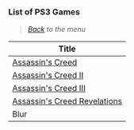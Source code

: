 ### List of PS3 Games


> *[Back](../games.md) to the menu*

| Title |
| --- |
| [Assassin's Creed](https://fr.m.wikipedia.org/wiki/Assassin%27s_Creed_(jeu_vid%C3%A9o)) |
| [Assassin's Creed II](https://fr.m.wikipedia.org/wiki/Assassin%27s_Creed_II) |
| [Assassin's Creed III](https://fr.m.wikipedia.org/wiki/Assassin%27s_Creed_III) |
| [Assassin's Creed Revelations](https://fr.m.wikipedia.org/wiki/Assassin%27s_Creed_Revelations) |
| Blur |
